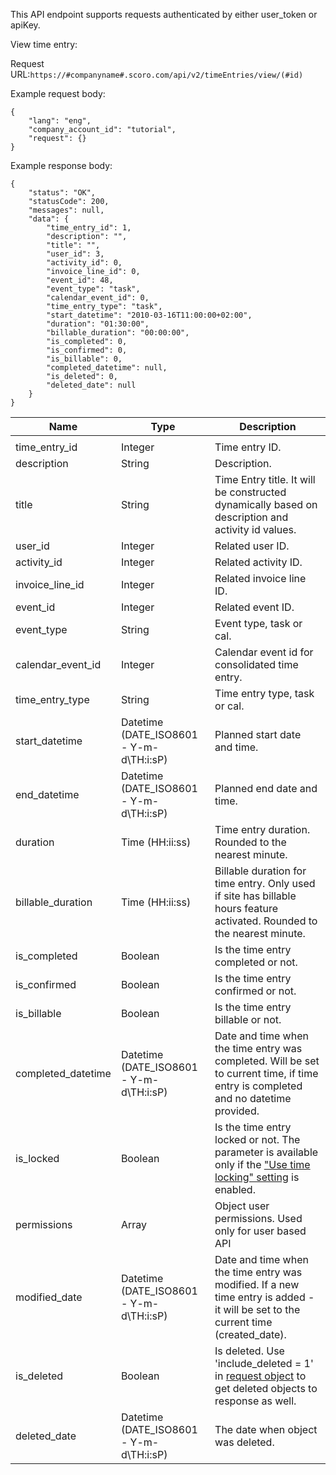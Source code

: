 This API endpoint supports requests authenticated by either user_token or apiKey.

View time entry:

Request URL:`https://#companyname#.scoro.com/api/v2/timeEntries/view/(#id)`

Example request body:

```
{
    "lang": "eng",
    "company_account_id": "tutorial",
    "request": {}
}

```

Example response body:

```
{
    "status": "OK",
    "statusCode": 200,
    "messages": null,
    "data": {
        "time_entry_id": 1,
        "description": "",
        "title": "",
        "user_id": 3,
        "activity_id": 0,
        "invoice_line_id": 0,
        "event_id": 48,
        "event_type": "task",
        "calendar_event_id": 0,
        "time_entry_type": "task",
        "start_datetime": "2010-03-16T11:00:00+02:00",
        "duration": "01:30:00",
        "billable_duration": "00:00:00",
        "is_completed": 0,
        "is_confirmed": 0,
        "is_billable": 0,
        "completed_datetime": null,
        "is_deleted": 0,
        "deleted_date": null
    }
}
```

| Name                | Type                                      | Description                                                                                                                                          |
| ------------------- | ----------------------------------------- | ---------------------------------------------------------------------------------------------------------------------------------------------------- |
|  |
| time\_entry\_id     | Integer                                   | Time entry ID.                                                                                                                                       |
| description         | String                                    | Description.                                                                                                                                         |
| title               | String                                    | Time Entry title. It will be constructed dynamically based on description and activity id values.                                                    |
| user\_id            | Integer                                   | Related user ID.                                                                                                                                     |
| activity\_id        | Integer                                   | Related activity ID.                                                                                                                                 |
| invoice\_line\_id   | Integer                                   | Related invoice line ID.                                                                                                                             |
| event\_id           | Integer                                   | Related event ID.                                                                                                                                    |
| event\_type         | String                                    | Event type, task or cal.                                                                                                                             |
| calendar\_event\_id | Integer                                   | Calendar event id for consolidated time entry.                                                                                                       |
| time\_entry\_type   | String                                    | Time entry type, task or cal.                                                                                                                        |
| start\_datetime     | Datetime (DATE\_ISO8601 - Y-m-d\\TH:i:sP) | Planned start date and time.                                                                                                                         |
| end\_datetime       | Datetime (DATE\_ISO8601 - Y-m-d\\TH:i:sP) | Planned end date and time.                                                                                                                           |
| duration            | Time (HH:ii:ss)                           | Time entry duration. Rounded to the nearest minute.                                                                                                  |
| billable\_duration  | Time (HH:ii:ss)                           | Billable duration for time entry. Only used if site has billable hours feature activated. Rounded to the nearest minute.                             |
| is\_completed       | Boolean                                   | Is the time entry completed or not.                                                                                                                  |
| is\_confirmed       | Boolean                                   | Is the time entry confirmed or not.                                                                                                                  |
| is\_billable        | Boolean                                   | Is the time entry billable or not.                                                                                                                   |
| completed\_datetime | Datetime (DATE\_ISO8601 - Y-m-d\\TH:i:sP) | Date and time when the time entry was completed. Will be set to current time, if time entry is completed and no datetime provided.                   |
| is\_locked          | Boolean                                   | Is the time entry locked or not. The parameter is available only if the ["Use time locking" setting](https://help.scoro.com/manuals/383) is enabled. |
| permissions         | Array                                     | Object user permissions. Used only for user based API                                                                                                |
| modified\_date      | Datetime (DATE\_ISO8601 - Y-m-d\\TH:i:sP) | Date and time when the time entry was modified. If a new time entry is added - it will be set to the current time (created\_date).                   |
| is\_deleted         | Boolean                                   | Is deleted. Use 'include\_deleted = 1' in [request object](https://api.scoro.com/api/#filters) to get deleted objects to response as well.           |
| deleted\_date       | Datetime (DATE\_ISO8601 - Y-m-d\\TH:i:sP) | The date when object was deleted.                                                                                                                    |
